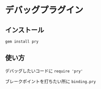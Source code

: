 # デバッグプラグイン

## インストール
```
gem install pry
```

## 使い方
デバッグしたいコードに `require 'pry'`

ブレークポイントを打ちたい所に `binding.pry`
